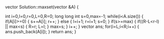 <!-- Given an array of integers, A of length N, find out the maximum sum sub-array of non negative numbers from A.

The sub-array should be contiguous i.e., a sub-array created by choosing the second and fourth element and skipping the third element is invalid.

Maximum sub-array is defined in terms of the sum of the elements in the sub-array.

Find and return the required subarray.

NOTE:

    1. If there is a tie, then compare with segment's length and return segment which has maximum length.
    2. If there is still a tie, then return the segment with minimum starting index.


Input Format:

The first and the only argument of input contains an integer array A, of length N.
Output Format:

Return an array of integers, that is a subarray of A that satisfies the given conditions.
Constraints:

1 <= N <= 1e5
1 <= A[i] <= 1e5
Examples:

Input 1:
    A = [1, 2, 5, -7, 2, 3]

Output 1:
    [1, 2, 5]

Explanation 1:
    The two sub-arrays are [1, 2, 5] [2, 3].
    The answer is [1, 2, 5] as its sum is larger than [2, 3].

Input 2:
    A = [10, -1, 2, 3, -4, 100]
    
Output 2:
    [100]

Explanation 2:
    The three sub-arrays are [10], [2, 3], [100].
    The answer is [100] as its sum is larger than the other two.
Seen this question in a real interview beforeYesNo -->

vector<int> Solution::maxset(vector<int> &A) {
    
   int i=0,l=0,r=0,L=0,R=0;
    long long int s=0,max=-1;
    while(i<A.size())
    {
        if(A[i]>=0)
        {
            s+=A[i];
            r++;
        }
        else
        {
                l=i+1;
                r=i+1;
                s=0;
        }
        if(s>=max)
        {
            if((R-L<r-l) || max<s)
            {
                R=r;
                L=l;
            }
            max=s;
        }
        i++;
    }
    vector<int> ans;
    for(i=L;i<R;i++)
    {
        ans.push_back(A[i]);
    }
    return ans;
}
